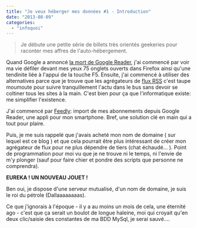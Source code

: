 ```yaml
---
title: "Je veux héberger mes données #1 - Introduction"
date: "2013-08-09"
categories: 
  - "infoquoi"
---
```


> Je débute une petite série de billets très orientés geekeries pour raconter mes affres de l'auto-hébergement.

Quand Google a annoncé [la mort de Google Reader](http://googlereader.blogspot.fr/), j'ai commencé par voir ma vie défiler devant mes yeux 75 onglets ouverts dans Firefox ainsi qu'une tendinite liée à l'appui de la touche F5. Ensuite, j'ai commencé à utiliser des alternatives parce que je trouve que les agrégateurs de [flux RSS](http://fr.wikipedia.org/wiki/RSS) c'est taupe moumoute pour suivre tranquillement l'actu dans le bus sans devoir se coltiner tous les sites à la main. C'est bien pour ça que l'informatique existe: me simplifier l'existence.

J'ai commencé par [Feedly](http://cloud.feedly.com/#welcome): import de mes abonnements depuis Google Reader, une appli pour mon smartphone. Bref, une solution clé en main qui a tout pour plaire.

Puis, je me suis rappelé que j'avais acheté mon nom de domaine ( sur lequel est ce blog ) et que cela pourrait être plus intéressant de créer mon agrégateur de flux pour ne plus dépendre de tiers (chat échaudé... ). Point de programmation pour moi vu que je ne trouve ni le temps, ni l'envie de m'y plonger (sauf pour faire chier et pondre des scripts que personne ne comprendra).

**EUREKA ! UN NOUVEAU JOUET !**

Ben oui, je dispose d'une serveur mutualisé, d'un nom de domaine, je suis le roi du pétrole (Dallaaaaaaaas).

Ce que j'ignorais à l'époque - il y a au moins un mois de cela, une éternité ago - c'est que ça serait un boulot de longue haleine, moi qui croyait qu'en deux clic/saisie des constantes de ma BDD MySql, je serai sauvé....

